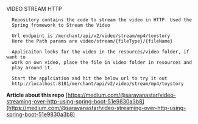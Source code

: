 VIDEO STREAM HTTP

      Repository contains the code to stream the video in HTTP. Used the 
      Spring fromework to Stream the Video
      
      Url endpoint is /merchant/api/v2/video/stream/mp4/toystory
      Here the Path params are video/stream/{fileType}/{fileName}
      
      Applicaiton looks for the video in the resources/video folder, if want to
      work on own video, place the file in video folder in resources and 
      play around it.
      
      Start the applciation and hit the below url to try it out
      http://localhost:8181/merchant/api/v2/video/stream/mp4/toystory
      
      
**Article about this repo**
   [https://medium.com/@saravanastar/video-streaming-over-http-using-spring-boot-51e9830a3b8](https://medium.com/@saravanastar/video-streaming-over-http-using-spring-boot-51e9830a3b8)
        
      